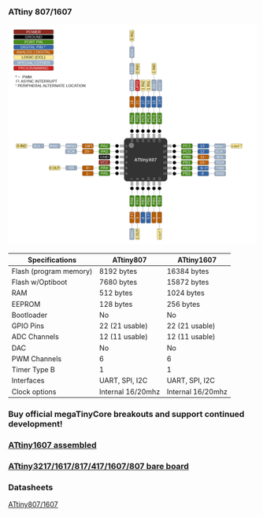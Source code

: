 ### ATtiny 807/1607
![x07 Pin Mapping](ATtiny_x07.gif "Arduino Pin Mapping for ATtiny x07")

 Specifications |    ATtiny807  |    ATtiny1607   
------------ | ------------- | -------------
Flash (program memory)   |  8192 bytes | 16384 bytes 
Flash w/Optiboot   |  7680 bytes | 15872 bytes 
RAM   | 512 bytes | 1024 bytes 
EEPROM | 128 bytes | 256 bytes 
Bootloader | No | No 
GPIO Pins | 22 (21 usable) | 22 (21 usable)
ADC Channels | 12 (11 usable) | 12 (11 usable)
DAC | No | No 
PWM Channels | 6 | 6 
Timer Type B | 1 | 1 
Interfaces | UART, SPI, I2C | UART, SPI, I2C 
Clock options | Internal 16/20mhz | Internal 16/20mhz 


### Buy official megaTinyCore breakouts and support continued development!
### [ATtiny1607 assembled](https://www.tindie.com/products/17523/)
### [ATtiny3217/1617/817/417/1607/807 bare board](https://www.tindie.com/products/17613/)

### Datasheets
[ATtiny807/1607](http://ww1.microchip.com/downloads/en/DeviceDoc/ATtiny807-1607-DataSheet-DS40002030B.pdf)
